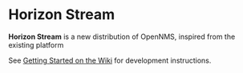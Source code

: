 # Horizon Stream

**Horizon Stream** is a new distribution of OpenNMS, inspired from the existing platform

See [Getting Started on the Wiki](https://github.com/OpenNMS/horizon-stream/wiki/Getting-Started) for development instructions.
